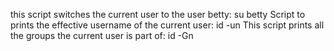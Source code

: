 this script switches the current user to the user betty: su betty
Script to prints the effective username of the current user: id -un
This script prints all the groups the current user is part of: id -Gn

